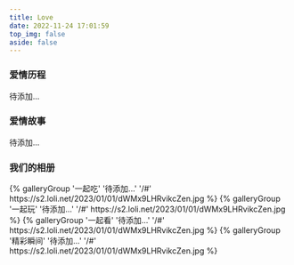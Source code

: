 ```yaml
---
title: Love
date: 2022-11-24 17:01:59
top_img: false
aside: false
---
```

### 爱情历程
待添加...
### 爱情故事
待添加...
### 我们的相册
<div class="gallery-group-main">
{% galleryGroup '一起吃' '待添加...' '/#' https://s2.loli.net/2023/01/01/dWMx9LHRvikcZen.jpg %}
{% galleryGroup '一起玩' '待添加...' '/#' https://s2.loli.net/2023/01/01/dWMx9LHRvikcZen.jpg %}
{% galleryGroup '一起看' '待添加...' '/#' https://s2.loli.net/2023/01/01/dWMx9LHRvikcZen.jpg %}
{% galleryGroup '精彩瞬间' '待添加...' '/#' https://s2.loli.net/2023/01/01/dWMx9LHRvikcZen.jpg %}
</div>
